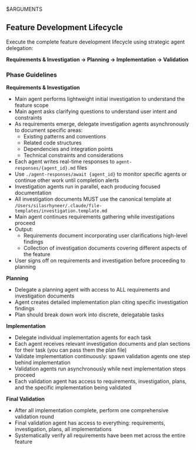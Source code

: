$ARGUMENTS

## Feature Development Lifecycle

Execute the complete feature development lifecycle using strategic agent delegation:

**Requirements & Investigation → Planning → Implementation → Validation**

### Phase Guidelines

**Requirements & Investigation**
- Main agent performs lightweight initial investigation to understand the feature scope
- Main agent asks clarifying questions to understand user intent and constraints
- As requirements emerge, delegate investigation agents asynchronously to document specific areas:
  - Existing patterns and conventions
  - Related code structures
  - Dependencies and integration points
  - Technical constraints and considerations
- Each agent writes real-time responses to `agent-responses/{agent_id}.md` files
- Use `./agent-responses/await {agent_id}` to monitor specific agents or continue other work until completion alerts
- Investigation agents run in parallel, each producing focused documentation
- All investigation documents MUST use the canonical template at `/Users/silasrhyneer/.claude/file-templates/investigation.template.md`
- Main agent continues requirements gathering while investigations proceed
- Output: 
  - Requirements document incorporating user clarifications high-level findings
  - Collection of investigation documents covering different aspects of the feature
- User signs off on requirements and investigation before proceeding to planning

**Planning**
- Delegate a planning agent with access to ALL requirements and investigation documents
- Agent creates detailed implementation plan citing specific investigation findings
- Plan should break down work into discrete, delegatable tasks

**Implementation**
- Delegate individual implementation agents for each task
- Each agent receives relevant investigation documents and plan sections for their task (you can pass them the plan file)
- Validate implementation continuously: spawn validation agents one step behind implementation
- Validation agents run asynchronously while next implementation steps proceed
- Each validation agent has access to requirements, investigation, plans, and the specific implementation being validated

**Final Validation**
- After all implementation complete, perform one comprehensive validation round
- Final validation agent has access to everything: requirements, investigation, plans, all implementations
- Systematically verify all requirements have been met across the entire feature
